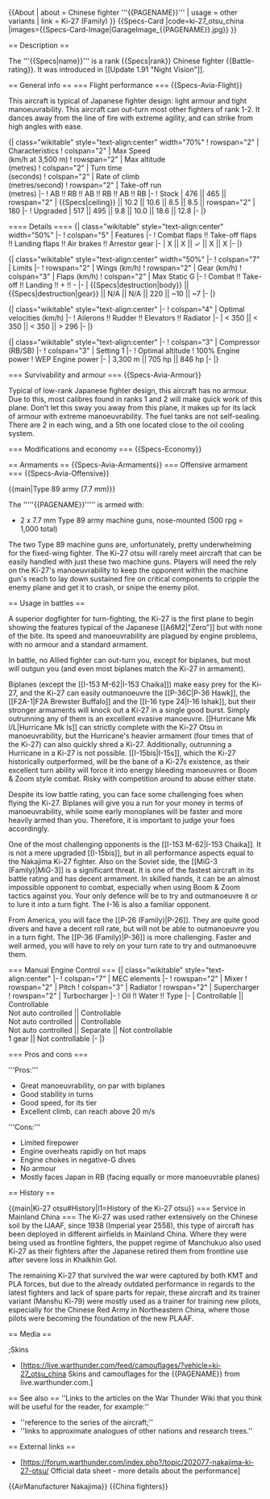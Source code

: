 {{About
| about = Chinese fighter '''{{PAGENAME}}'''
| usage = other variants
| link = Ki-27 (Family)
}}
{{Specs-Card
|code=ki-27_otsu_china
|images={{Specs-Card-Image|GarageImage_{{PAGENAME}}.jpg}}
}}

== Description ==
<!-- ''In the description, the first part should be about the history of and the creation and combat usage of the aircraft, as well as its key features. In the second part, tell the reader about the aircraft in the game. Insert a screenshot of the vehicle, so that if the novice player does not remember the vehicle by name, he will immediately understand what kind of vehicle the article is talking about.'' -->
The '''{{Specs|name}}''' is a rank {{Specs|rank}} Chinese fighter {{Battle-rating}}. It was introduced in [[Update 1.91 "Night Vision"]].

== General info ==
=== Flight performance ===
{{Specs-Avia-Flight}}
<!-- ''Describe how the aircraft behaves in the air. Speed, manoeuvrability, acceleration and allowable loads - these are the most important characteristics of the vehicle.'' -->

This aircraft is typical of Japanese fighter design: light armour and tight manoeuvrability. This aircraft can out-turn most other fighters of rank 1-2. It dances away from the line of fire with extreme agility, and can strike from high angles with ease.

{| class="wikitable" style="text-align:center" width="70%"
! rowspan="2" | Characteristics
! colspan="2" | Max Speed<br>(km/h at 3,500 m)
! rowspan="2" | Max altitude<br>(metres)
! colspan="2" | Turn time<br>(seconds)
! colspan="2" | Rate of climb<br>(metres/second)
! rowspan="2" | Take-off run<br>(metres)
|-
! AB !! RB !! AB !! RB !! AB !! RB
|-
! Stock
| 476 || 465 || rowspan="2" | {{Specs|ceiling}} || 10.2 || 10.6 || 8.5 || 8.5 || rowspan="2" | 180
|-
! Upgraded
| 517 || 495 || 9.8 || 10.0 || 18.6 || 12.8
|-
|}

==== Details ====
{| class="wikitable" style="text-align:center" width="50%"
|-
! colspan="5" | Features
|-
! Combat flaps !! Take-off flaps !! Landing flaps !! Air brakes !! Arrestor gear
|-
| X || X || ✓ || X || X     <!-- ✓ -->
|-
|}

{| class="wikitable" style="text-align:center" width="50%"
|-
! colspan="7" | Limits
|-
! rowspan="2" | Wings (km/h)
! rowspan="2" | Gear (km/h)
! colspan="3" | Flaps (km/h)
! colspan="2" | Max Static G
|-
! Combat !! Take-off !! Landing !! + !! -
|-
| {{Specs|destruction|body}} || {{Specs|destruction|gear}} || N/A || N/A || 220 || ~10 || ~7
|-
|}

{| class="wikitable" style="text-align:center"
|-
! colspan="4" | Optimal velocities (km/h)
|-
! Ailerons !! Rudder !! Elevators !! Radiator
|-
| < 350 || < 350 || < 350 || > 296
|-
|}

{| class="wikitable" style="text-align:center"
|-
! colspan="3" | Compressor (RB/SB)
|-
! colspan="3" | Setting 1
|-
! Optimal altitude
! 100% Engine power
! WEP Engine power
|-
| 3,300 m || 705 hp || 846 hp
|-
|}

=== Survivability and armour ===
{{Specs-Avia-Armour}}
<!--Examine the survivability of the aircraft. Note how vulnerable the structure is and how secure the pilot is, whether the fuel tanks are armoured, etc. Describe the armour, if there is any, and also mention the vulnerability of other critical aircraft systems.-->

Typical of low-rank Japanese fighter design, this aircraft has no armour. Due to this, most calibres found in ranks 1 and 2 will make quick work of this plane. Don't let this sway you away from this plane, it makes up for its lack of armour with extreme manoeuvrability. The fuel tanks are not self-sealing. There are 2 in each wing, and a 5th one located close to the oil cooling system.

=== Modifications and economy ===
{{Specs-Economy}}

== Armaments ==
{{Specs-Avia-Armaments}}
=== Offensive armament ===
{{Specs-Avia-Offensive}}
<!-- ''Describe the offensive armament of the aircraft, if any. Describe how effective the cannons and machine guns are in a battle, and also what belts or drums are better to use. If there is no offensive weaponry, delete this subsection.'' -->
{{main|Type 89 army (7.7 mm)}}

The '''''{{PAGENAME}}''''' is armed with:

* 2 x 7.7 mm Type 89 army machine guns, nose-mounted (500 rpg = 1,000 total)

The two Type 89 machine guns are, unfortunately, pretty underwhelming for the fixed-wing fighter. The Ki-27 otsu will rarely meet aircraft that can be easily handled with just these two machine guns. Players will need the rely on the Ki-27's manoeuvrability to keep the opponent within the machine gun's reach to lay down sustained fire on critical components to cripple the enemy plane and get it to crash, or snipe the enemy pilot.

== Usage in battles ==
<!-- Describe the tactics of playing in the aircraft, the features of using aircraft in a team and advice on tactics. Refrain from creating a "guide" - do not impose a single point of view, but instead, give the reader food for thought. Examine the most dangerous enemies and give recommendations on fighting them. If necessary, note the specifics of the game in different modes (AB, RB, SB). -->
A superior dogfighter for turn-fighting, the Ki-27 is the first plane to begin showing the features typical of the Japanese [[A6M2|"Zero"]] but with none of the bite. Its speed and manoeuvrability are plagued by engine problems, with no armour and a standard armament.

In battle, no Allied fighter can out-turn you, except for biplanes, but most will outgun you (and even most biplanes match the Ki-27 in armament).

Biplanes (except the [[I-153 M-62|I-153 Chaika]]) make easy prey for the Ki-27, and the Ki-27 can easily outmanoeuvre the [[P-36C|P-36 Hawk]], the [[F2A-1|F2A Brewster Buffalo]] and the [[I-16 type 24|I-16 Ishak]], but their stronger armaments will knock out a Ki-27 in a single good burst. Simply outrunning any of them is an excellent evasive manoeuvre. [[Hurricane Mk I/L|Hurricane Mk Is]] can strictly complete with the Ki-27 Otsu in manoeuvrability, but the Hurricane's heavier armament (four times that of the Ki-27) can also quickly shred a Ki-27. Additionally, outrunning a Hurricane in a Ki-27 is not possible. [[I-15bis|I-15s]], which the Ki-27 historically outperformed, will be the bane of a Ki-27s existence, as their excellent turn ability will force it into energy bleeding manoeuvres or Boom & Zoom style combat. Risky with competition around to abuse either state.

Despite its low battle rating, you can face some challenging foes when flying the Ki-27. Biplanes will give you a run for your money in terms of manoeuvrability, while some early monoplanes will be faster and more heavily armed than you. Therefore, it is important to judge your foes accordingly.

One of the most challenging opponents is the [[I-153 M-62|I-153 Chaika]]. It is not a mere upgraded [[I-15bis]], but in all performance aspects equal to the Nakajima Ki-27 fighter. Also on the Soviet side, the [[MiG-3 (Family)|MiG-3]] is a significant threat. It is one of the fastest aircraft in its battle rating and has decent armament. In skilled hands, it can be an almost impossible opponent to combat, especially when using Boom & Zoom tactics against you. Your only defence will be to try and outmanoeuvre it or to lure it into a turn fight. The I-16 is also a familiar opponent.

From America, you will face the [[P-26 (Family)|P-26]]. They are quite good divers and have a decent roll rate, but will not be able to outmanoeuvre you in a turn fight. The [[P-36 (Family)|P-36]] is more challenging. Faster and well armed, you will have to rely on your turn rate to try and outmanoeuvre them.

=== Manual Engine Control ===
{| class="wikitable" style="text-align:center"
|-
! colspan="7" | MEC elements
|-
! rowspan="2" | Mixer
! rowspan="2" | Pitch
! colspan="3" | Radiator
! rowspan="2" | Supercharger
! rowspan="2" | Turbocharger
|-
! Oil !! Water !! Type
|-
| Controllable || Controllable<br>Not auto controlled || Controllable<br>Not auto controlled || Controllable<br>Not auto controlled || Separate || Not controllable<br>1 gear || Not controllable
|-
|}

=== Pros and cons ===
<!-- ''Summarise and briefly evaluate the vehicle in terms of its characteristics and combat effectiveness. Mark its pros and cons in the bulleted list. Try not to use more than 6 points for each of the characteristics. Avoid using categorical definitions such as "bad", "good" and the like - use substitutions with softer forms such as "inadequate" and "effective".'' -->

'''Pros:'''

* Great manoeuvrability, on par with biplanes
* Good stability in turns
* Good speed, for its tier
* Excellent climb, can reach above 20 m/s

'''Cons:'''

* Limited firepower
* Engine overheats rapidly on hot maps
* Engine chokes in negative-G dives
* No armour
* Mostly faces Japan in RB (facing equally or more manoeuvrable planes)

== History ==
<!-- ''Describe the history of the creation and combat usage of the aircraft in more detail than in the introduction. If the historical reference turns out to be too long, take it to a separate article, taking a link to the article about the vehicle and adding a block "/History" (example: <nowiki>https://wiki.warthunder.com/(Vehicle-name)/History</nowiki>) and add a link to it here using the <code>main</code> template. Be sure to reference text and sources by using <code><nowiki><ref></ref></nowiki></code>, as well as adding them at the end of the article with <code><nowiki><references /></nowiki></code>. This section may also include the vehicle's dev blog entry (if applicable) and the in-game encyclopedia description (under <code><nowiki>=== In-game description ===</nowiki></code>, also if applicable).'' -->
{{main|Ki-27 otsu#History|l1=History of the Ki-27 otsu}}
=== Service in Mainland China ===
The Ki-27 was used rather extensively on the Chinese soil by the IJAAF, since 1938 (Imperial year 2558), this type of aircraft has been deployed in different airfields in Mainland China. Where they were being used as frontline fighters, the puppet regime of Manchukuo also used Ki-27 as their fighters after the Japanese retired them from frontline use after severe loss in Khalkhin Gol.

The remaining Ki-27 that survived the war were captured by both KMT and PLA forces, but due to the already outdated performance in regards to the latest fighters and lack of spare parts for repair, these aircraft and its trainer variant (Manshu Ki-79) were mostly used as a trainer for training new pilots, especially for the Chinese Red Army in Northeastern China, where those pilots were becoming the foundation of the new PLAAF.

== Media ==
<!-- ''Excellent additions to the article would be video guides, screenshots from the game, and photos.'' -->

;Skins
* [https://live.warthunder.com/feed/camouflages/?vehicle=ki-27_otsu_china Skins and camouflages for the {{PAGENAME}} from live.warthunder.com.]

== See also ==
''Links to the articles on the War Thunder Wiki that you think will be useful for the reader, for example:''
* ''reference to the series of the aircraft;''
* ''links to approximate analogues of other nations and research trees.''

== External links ==
<!-- ''Paste links to sources and external resources, such as:''
* ''topic on the official game forum;''
* ''other literature.'' -->

* [https://forum.warthunder.com/index.php?/topic/202077-nakajima-ki-27-otsu/ Official data sheet - more details about the performance]

{{AirManufacturer Nakajima}}
{{China fighters}}